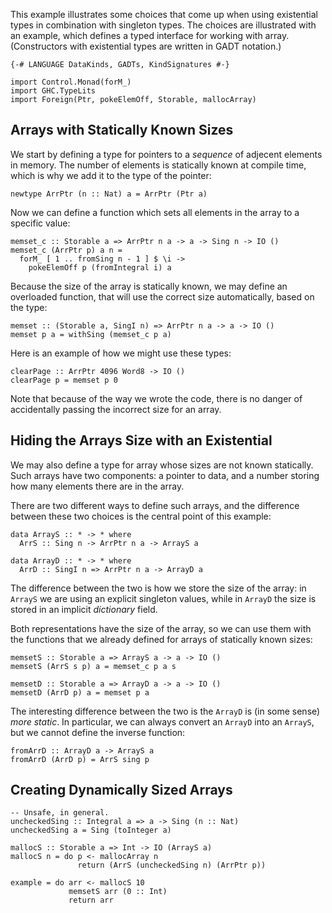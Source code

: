 
This example illustrates some choices that come up when
using existential types in combination with singleton types.
The choices are illustrated with an example, which
defines a typed interface for working with array.
(Constructors with existential types are written in
GADT notation.)


```wiki
{-# LANGUAGE DataKinds, GADTs, KindSignatures #-}

import Control.Monad(forM_)
import GHC.TypeLits
import Foreign(Ptr, pokeElemOff, Storable, mallocArray)
```

## Arrays with Statically Known Sizes



We start by defining a type for pointers to a *sequence*
of adjecent elements in memory.  The number of elements
is statically known at compile time, which is why
we add it to the type of the pointer:


```wiki
newtype ArrPtr (n :: Nat) a = ArrPtr (Ptr a)
```


Now we can define a function which sets all elements in
the array to a specific value:


```wiki
memset_c :: Storable a => ArrPtr n a -> a -> Sing n -> IO ()
memset_c (ArrPtr p) a n =
  forM_ [ 1 .. fromSing n - 1 ] $ \i ->
    pokeElemOff p (fromIntegral i) a
```


Because the size of the array is statically known, we may
define an overloaded function, that will use the correct
size automatically, based on the type:


```wiki
memset :: (Storable a, SingI n) => ArrPtr n a -> a -> IO ()
memset p a = withSing (memset_c p a)
```


Here is an example of how we might use these types:


```wiki
clearPage :: ArrPtr 4096 Word8 -> IO ()
clearPage p = memset p 0
```


Note that because of the way we wrote the code,
there is no danger of accidentally passing the
incorrect size for an array.


## Hiding the Arrays Size with an Existential



We may also define a type for array whose sizes
are not known statically.  Such arrays have
two components: a pointer to data, and a number
storing how many elements there are in the array.



There are two different ways to define such arrays,
and the difference between these two choices is
the central point of this example:


```wiki
data ArrayS :: * -> * where
  ArrS :: Sing n -> ArrPtr n a -> ArrayS a

data ArrayD :: * -> * where
  ArrD :: SingI n => ArrPtr n a -> ArrayD a
```


The difference between the two is how we
store the size of the array: in `ArrayS` we
are using an explicit singleton values,
while in `ArrayD` the size is stored
in an implicit *dictionary* field.



Both representations have the size of the
array, so we can use them with the functions
that we already defined for arrays of statically
known sizes:


```wiki
memsetS :: Storable a => ArrayS a -> a -> IO ()
memsetS (ArrS s p) a = memset_c p a s

memsetD :: Storable a => ArrayD a -> a -> IO ()
memsetD (ArrD p) a = memset p a
```


The interesting difference between the two
is the `ArrayD` is (in some sense) *more static*.
In particular, we can always convert 
an `ArrayD` into an `ArrayS`, but we cannot
define the inverse function:


```wiki
fromArrD :: ArrayD a -> ArrayS a
fromArrD (ArrD p) = ArrS sing p
```

## Creating Dynamically Sized Arrays


```wiki
-- Unsafe, in general.
uncheckedSing :: Integral a => a -> Sing (n :: Nat)
uncheckedSing a = Sing (toInteger a)

mallocS :: Storable a => Int -> IO (ArrayS a)
mallocS n = do p <- mallocArray n
               return (ArrS (uncheckedSing n) (ArrPtr p))

example = do arr <- mallocS 10
             memsetS arr (0 :: Int)
             return arr
```